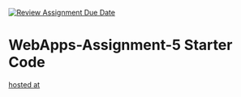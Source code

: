[![Review Assignment Due Date](https://classroom.github.com/assets/deadline-readme-button-24ddc0f5d75046c5622901739e7c5dd533143b0c8e959d652212380cedb1ea36.svg)](https://classroom.github.com/a/5u0mb8O1)
# WebApps-Assignment-5 Starter Code
[hosted at](https://44-563-web-apps-s24.github.io/44563-webapps-s24-assignment5-ViplavBilla/drinks.html)
